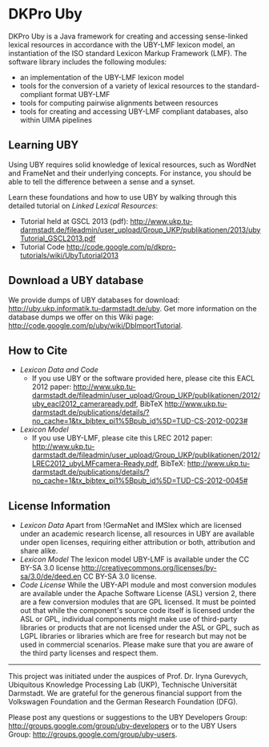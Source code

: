 # DKPro Uby
DKPro Uby is a Java framework for creating and accessing sense-linked lexical resources in accordance with the UBY-LMF lexicon model, an instantiation of the ISO standard Lexicon Markup Framework (LMF). The software library includes the following modules:

  * an implementation of the UBY-LMF lexicon model
  * tools for the conversion of a variety of lexical resources to the standard-compliant format UBY-LMF
  * tools for computing pairwise alignments between resources
  * tools for creating and accessing UBY-LMF compliant databases, also within UIMA pipelines

## Learning UBY
Using UBY requires solid knowledge of lexical resources, such as WordNet and FrameNet and their underlying concepts. 
For instance, you should be able to tell the difference between a sense and a synset. 

Learn these foundations and how to use UBY by walking through this detailed tutorial on *Linked Lexical Resources*:
  * Tutorial held at GSCL 2013 (pdf): http://www.ukp.tu-darmstadt.de/fileadmin/user_upload/Group_UKP/publikationen/2013/ubyTutorial_GSCL2013.pdf
  * Tutorial Code http://code.google.com/p/dkpro-tutorials/wiki/UbyTutorial2013
 

## Download a UBY database
We provide dumps of UBY databases for download: http://uby.ukp.informatik.tu-darmstadt.de/uby. 
Get more information on the database dumps we offer on this Wiki page: http://code.google.com/p/uby/wiki/DbImportTutorial.

## How to Cite
 * *Lexicon Data and Code* 
   * If you use UBY or the software provided here, please cite this EACL 2012 paper: http://www.ukp.tu-darmstadt.de/fileadmin/user_upload/Group_UKP/publikationen/2012/uby_eacl2012_cameraready.pdf, BibTeX http://www.ukp.tu-darmstadt.de/publications/details/?no_cache=1&tx_bibtex_pi1%5Bpub_id%5D=TUD-CS-2012-0023#  
 * *Lexicon Model* 
   * If you use UBY-LMF, please cite this LREC 2012 paper: http://www.ukp.tu-darmstadt.de/fileadmin/user_upload/Group_UKP/publikationen/2012/LREC2012_ubyLMFcamera-Ready.pdf, BibTeX: http://www.ukp.tu-darmstadt.de/publications/details/?no_cache=1&tx_bibtex_pi1%5Bpub_id%5D=TUD-CS-2012-0045#

## License Information
 * *Lexicon Data* Apart from !GermaNet and IMSlex which are licensed under an academic research license, all resources in UBY are available under open licenses, requiring either attribution or both, attribution and share alike.
 * *Lexicon Model* The lexicon model UBY-LMF is available under the CC BY-SA 3.0 license http://creativecommons.org/licenses/by-sa/3.0/de/deed.en CC BY-SA 3.0 license.
 * *Code License* While the UBY-API module and most conversion modules are available under the Apache Software License (ASL) version 2, there are a few conversion modules that are GPL licensed. It must be pointed out that while the component's source code itself is licensed under the ASL or GPL, individual components might make use of third-party libraries or products that are not licensed under the ASL or GPL, such as LGPL libraries or libraries which are free for research but may not be used in commercial scenarios. Please make sure that you are aware of the third party licenses and respect them. 


----
This project was initiated under the auspices of Prof. Dr. Iryna Gurevych, Ubiquitous Knowledge Processing Lab (UKP), Technische Universität Darmstadt.
We are grateful for the generous financial support from the Volkswagen Foundation and the German Research Foundation (DFG).

Please post any questions or suggestions to the UBY Developers Group: http://groups.google.com/group/uby-developers or to the UBY Users Group: http://groups.google.com/group/uby-users.
